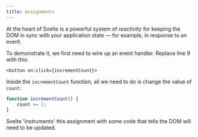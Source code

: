 ```yaml
---
title: Assignments
---
```


At the heart of Svelte is a powerful system of _reactivity_ for keeping the DOM in sync with your application state — for example, in response to an event.

To demonstrate it, we first need to wire up an event handler. Replace line 9 with this:

```svelte
<button on:click={incrementCount}>
```

Inside the `incrementCount` function, all we need to do is change the value of `count`:

```js
function incrementCount() {
	count += 1;
}
```

Svelte 'instruments' this assignment with some code that tells the DOM will need to be updated.
